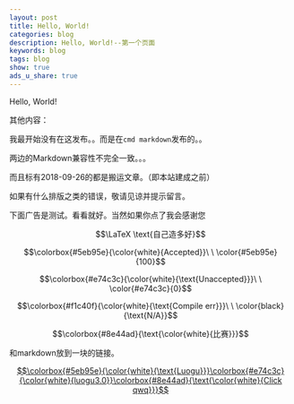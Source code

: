 ```yaml
---
layout: post
title: Hello, World!
categories: blog
description: Hello, World!--第一个页面
keywords: blog
tags: blog
show: true
ads_u_share: true
---
```


Hello, World!

其他内容：

我最开始没有在这发布。。而是在`cmd markdown`发布的。。

两边的Markdown兼容性不完全一致。。。

而且标有2018-09-26的都是搬运文章。（即本站建成之前）

如果有什么排版之类的错误，敬请见谅并提示留言。

下面广告是测试。看看就好。当然如果你点了我会感谢您


$$\LaTeX \text{自己造多好}$$

$$\colorbox{#5eb95e}{\color{white}{Accepted}}\ \ \color{#5eb95e}{100}$$

$$\colorbox{#e74c3c}{\color{white}{\text{Unaccepted}}}\ \ \color{#e74c3c}{0}$$

$$\colorbox{#f1c40f}{\color{white}{\text{Compile err}}}\ \ \color{black}{\text{N/A}}$$

$$\colorbox{#8e44ad}{\text{\color{white}{比赛}}}$$

和markdown放到一块的链接。

[$$\colorbox{#5eb95e}{\color{white}{\text{Luogu}}}\colorbox{#e74c3c}{\color{white}{luogu3.0}}\colorbox{#8e44ad}{\text{\color{white}{Click qwq}}}$$](https://www.luogu.org)